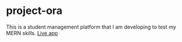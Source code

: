 # project-ora

This is a student management platform that I am developing to test my MERN skills.
[Live app](https://project-ora.herokuapp.com/)
